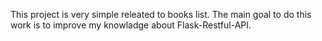 This project is very simple releated to books list.
The main goal to do this work is to improve my knowladge about Flask-Restful-API.
